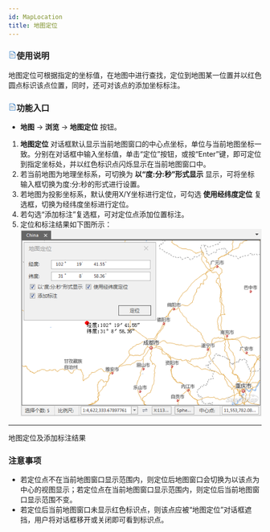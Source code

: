 ```yaml
---
id: MapLocation
title: 地图定位
---
```

### ![](../../img/read.gif)使用说明

地图定位可根据指定的坐标值，在地图中进行查找，定位到地图某一位置并以红色圆点标识该点位置，同时，还可对该点的添加坐标标注。

### ![](../../img/read.gif)功能入口

  * **地图** -> **浏览** -> **地图定位** 按钮。

  1. **地图定位** 对话框默认显示当前地图窗口的中心点坐标，单位与当前地图坐标一致。分别在对话框中输入坐标值，单击“定位”按钮，或按“Enter”键，即可定位到指定坐标处，并以红色标识点闪烁显示在当前地图窗口中。
  2. 若当前地图为地理坐标系，可切换为 **以“度:分:秒”形式显示** 显示，可将坐标输入框切换为度:分:秒的形式进行设置。
  3. 若地图为投影坐标系，默认使用X/Y坐标进行定位，可勾选 **使用经纬度定位** 复选框，切换为经纬度坐标进行定位。
  4. 若勾选“添加标注”复选框，可对定位点添加位置标注。
  5. 定位和标注结果如下图所示：  ![](img/LocationResult.png)  
---  
地图定位及添加标注结果  

### 注意事项

  * 若定位点不在当前地图窗口显示范围内，则定位后地图窗口会切换为以该点为中心的视图显示；若定位点在当前地图窗口显示范围内，则定位后当前地图窗口显示范围不变。
  * 若定位后当前地图窗口未显示红色标识点，则该点应被“地图定位”对话框遮挡，用户将对话框移开或关闭即可看到标识点。



